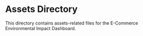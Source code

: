 # Assets Directory

This directory contains assets-related files for the E-Commerce Environmental Impact Dashboard.
